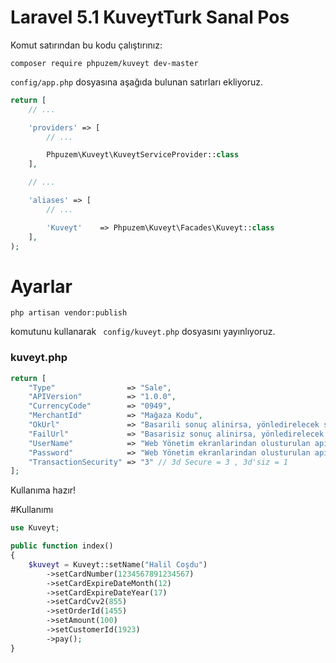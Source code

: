 # Laravel 5.1 KuveytTurk Sanal Pos

Komut satırından bu kodu çalıştırınız:
```
composer require phpuzem/kuveyt dev-master
```

```config/app.php``` dosyasına aşağıda bulunan satırları ekliyoruz.
```php
return [
    // ...

    'providers' => [
        // ...

        Phpuzem\Kuveyt\KuveytServiceProvider::class
    ],

    // ...

    'aliases' => [
        // ...

        'Kuveyt'    => Phpuzem\Kuveyt\Facades\Kuveyt::class
    ],
);
```
# Ayarlar

```code
php artisan vendor:publish
```
komutunu kullanarak ``` config/kuveyt.php``` dosyasını yayınlıyoruz.

### kuveyt.php

```php
return [
    "Type"                => "Sale",
    "APIVersion"          => "1.0.0",
    "CurrencyCode"        => "0949",
    "MerchantId"          => "Mağaza Kodu",
    "OkUrl"               => "Basarili sonuç alinirsa, yönledirelecek sayfa",
    "FailUrl"             => "Basarisiz sonuç alinirsa, yönledirelecek sayfa",
    "UserName"            => "Web Yönetim ekranlarindan olusturulan api rollü kullanici",
    "Password"            => "Web Yönetim ekranlarindan olusturulan api rollü kullanici sifresi",
    "TransactionSecurity" => "3" // 3d Secure = 3 , 3d'siz = 1
];

```

Kullanıma hazır!

#Kullanımı
```php
use Kuveyt;

public function index()
{
    $kuveyt = Kuveyt::setName("Halil Coşdu")
        ->setCardNumber(1234567891234567)
        ->setCardExpireDateMonth(12)
        ->setCardExpireDateYear(17)
        ->setCardCvv2(855)
        ->setOrderId(1455)
        ->setAmount(100)
        ->setCustomerId(1923)
        ->pay();
}
```
